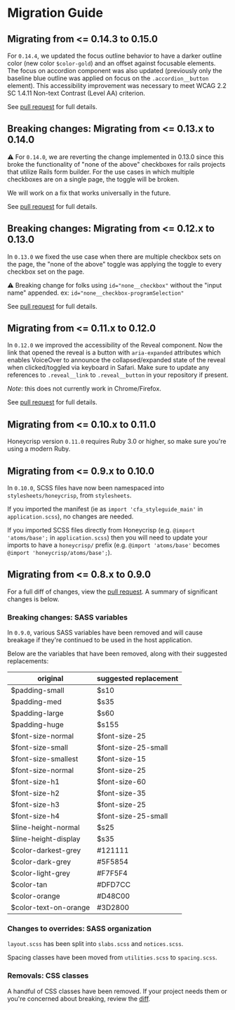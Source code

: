 # Migration Guide
## Migrating from <= 0.14.3 to 0.15.0
For `0.14.4`, we updated the focus outline behavior to have a darker outline color (new color `$color-gold`) and an offset against focusable elements.
The focus on accordion component was also updated (previously only the baseline blue outline was applied on focus on the `.accordion__button` element).
This accessibility improvement was necessary to meet WCAG 2.2 SC 1.4.11 Non-text Contrast (Level AA) criterion.

See [pull request](https://github.com/codeforamerica/honeycrisp-gem/pull/340/files) for full details.

## Breaking changes: Migrating from <= 0.13.x to 0.14.0
⚠️ For `0.14.0`, we are reverting the change implemented in 0.13.0 since this broke the functionality of "none of the above" checkboxes for rails projects that utilize Rails form builder. For the use cases in which multiple checkboxes are on a single page, the toggle will be broken.

We will work on a fix that works universally in the future.

See [pull request](https://github.com/codeforamerica/honeycrisp-gem/pull/331/files) for full details.

## Breaking changes: Migrating from <= 0.12.x to 0.13.0
In `0.13.0` we fixed the use case when there are multiple checkbox sets on the page, the "none of the above" toggle was applying the toggle to every checkbox set on the page.

⚠️ Breaking change for folks using `id="none__checkbox"` without the "input name" appended. ex: `id="none__checkbox-programSelection"`

See [pull request](https://github.com/codeforamerica/honeycrisp-gem/pull/320/files) for full details.

## Migrating from <= 0.11.x to 0.12.0
In `0.12.0` we improved the accessibility of the Reveal component. Now the link that opened the reveal is a button with `aria-expanded` attributes which enables VoiceOver to announce the collapsed/expanded state of the reveal when clicked/toggled via keyboard in Safari.
Make sure to update any references to `.reveal__link` to `.reveal__button` in your repository if present.

*Note*: this does not currently work in Chrome/Firefox.

See [pull request](https://github.com/codeforamerica/honeycrisp-gem/pull/317/files) for full details.

## Migrating from <= 0.10.x to 0.11.0
Honeycrisp version `0.11.0` requires Ruby 3.0 or higher, so make sure you're
using a modern Ruby.

## Migrating from <= 0.9.x to 0.10.0

In `0.10.0`, SCSS files have now been namespaced into `stylesheets/honeycrisp`, from `stylesheets`.

If you imported the manifest (ie as `import 'cfa_styleguide_main'` in `application.scss`), no changes are needed.

If you imported SCSS files directly from Honeycrisp (e.g. `@import 'atoms/base';` in `application.scss`) then you will need to update your imports to have a `honeycrisp/` prefix (e.g. `@import 'atoms/base'` becomes `@import 'honeycrisp/atoms/base';`).

## Migrating from <= 0.8.x to 0.9.0

For a full diff of changes, view the [pull request](https://github.com/codeforamerica/honeycrisp-gem/pull/123/files). A summary of significant changes is below.

### Breaking changes: SASS variables
In `0.9.0`, various SASS variables have been removed and will cause breakage if they're continued to be used in the host application.

Below are the variables that have been removed, along with their suggested replacements:

|original|suggested replacement|
|---|---|
|$padding-small|$s10|
|$padding-med|$s35|
|$padding-large|$s60|
|$padding-huge|$s155|
|$font-size-normal|$font-size-25|
|$font-size-small|$font-size-25-small|
|$font-size-smallest|$font-size-15|
|$font-size-normal|$font-size-25|
|$font-size-h1|$font-size-60|
|$font-size-h2|$font-size-35|
|$font-size-h3|$font-size-25|
|$font-size-h4|$font-size-25-small|
|$line-height-normal|$s25|
|$line-height-display|$s35|
|$color-darkest-grey|#121111|
|$color-dark-grey|#5F5854|
|$color-light-grey|#F7F5F4|
|$color-tan|#DFD7CC|
|$color-orange|#D48C00|
|$color-text-on-orange|#3D2800|

### Changes to overrides: SASS organization
`layout.scss` has been split into `slabs.scss` and `notices.scss`.

Spacing classes have been moved from `utilities.scss` to `spacing.scss`.

### Removals: CSS classes
A handful of CSS classes have been removed. If your project needs them or you're concerned 
about breaking, review the [diff](https://github.com/codeforamerica/honeycrisp-gem/pull/123/files).
